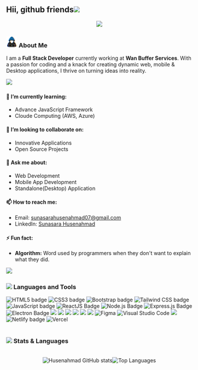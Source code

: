 <h2><b>Hii, github friends</b><img src="https://media.giphy.com/media/hvRJCLFzcasrR4ia7z/giphy.gif?font=Montserrat&weight=700" width="35"></h2>

<p align="center">
  <a href="https://github.com/DenverCoder1/readme-typing-svg">
   <img src="https://readme-typing-svg.herokuapp.com?size=30&duration=3000&pause=500&center=true&vCenter=true&width=700&height=70&weight=700&lines=Full-Stack+Developer;Frontend+Developer;Backend+Developer;MERN+Stack+Developer;Open+Source+Contributor;Love+to+learn+new+Stuff...&color=1572B6">
  </a>
</p>

### <picture><img src = "./assets/mdImages/about_me.gif" width = 30px></picture> About Me

I am a **Full Stack Developer** currently working at **Wan Buffer Services**. With a passion for coding and a knack for creating dynamic web, mobile & Desktop applications, I thrive on turning ideas into reality.

<img src="https://user-images.githubusercontent.com/73097560/115834477-dbab4500-a447-11eb-908a-139a6edaec5c.gif"><br>

#### 🌱 I’m currently learning:
- Advance JavaScript Framework
- Cloude Computing (AWS, Azure)

#### 👯 I’m looking to collaborate on:
- Innovative Applications
-  Open Source Projects

#### 💬 Ask me about: 
- Web Development
- Mobile App Development
- Standalone(Desktop) Application
  
#### 📫 How to reach me:
- Email: [sunasarahusenahmad07@gmail.com](mailto:sunasarahusenahmad07@gmail.com)
- LinkedIn: [Sunasara Husenahmad](https://www.linkedin.com/in/sunasara-husenahmad-686897250/)

#### ⚡ Fun fact: 
- **Algorithm:** Word used by programmers when they don't want to explain what they did.

<img src="https://user-images.githubusercontent.com/73097560/115834477-dbab4500-a447-11eb-908a-139a6edaec5c.gif"><br>

### <img src="https://media2.giphy.com/media/QssGEmpkyEOhBCb7e1/giphy.gif?cid=ecf05e47a0n3gi1bfqntqmob8g9aid1oyj2wr3ds3mg700bl&rid=giphy.gif" width="20"><b> Languages and Tools</b>

<div>
  <img src="https://img.shields.io/badge/HTML5%20-%23E34F26.svg?style=for-the-badge&logo=html5&logoColor=white" alt="HTML5 badge">
  <img src="https://img.shields.io/badge/CSS3%20-%231572B6.svg?style=for-the-badge&logo=css3&logoColor=white" alt="CSS3 badge">
  <img src="https://img.shields.io/badge/Bootstrap%20-%23563D7C.svg?style=for-the-badge&logo=bootstrap&logoColor=white" alt="Bootstrap badge">
 <img src="https://img.shields.io/badge/Tailwind%20-%2338B2AC.svg?style=for-the-badge&logo=tailwind-css&logoColor=white" alt="Tailwind CSS badge">
  <img src="https://img.shields.io/badge/JavaScript%20-%23F7DF1E.svg?style=for-the-badge&logo=javascript&logoColor=black" alt="JavaScript badge">
<img src="https://img.shields.io/badge/-ReactJS-grey?&style=for-the-badge&logo=react&logoColor=61DAFB" alt="ReactJS Badge"/>
<img src="https://img.shields.io/badge/-Node.js-green?style=for-the-badge&logo=node.js&logoColor=white" alt="Node.js Badge"/>
<img src="https://img.shields.io/badge/-Express.js-e6e5e3?style=for-the-badge&logo=express&logoColor=black" alt="Express.js Badge"/>
<img src="https://img.shields.io/badge/-Electron-blue?style=for-the-badge&logo=electron&logoColor=white" alt="Electron Badge"/>
<img src="https://img.shields.io/badge/-Next.js-000000?&style=for-the-badge&logo=next.js&logoColor=f7f7f7" />
  <img src="https://img.shields.io/badge/-MongoDB-006548?&style=for-the-badge&logo=mongodb&logoColor=white" />
<img src="https://img.shields.io/badge/-MySQL-42759C?&style=for-the-badge&logo=mysql&logoColor=f7f7f7" />
<img src="https://img.shields.io/badge/-Git-F05032?&style=for-the-badge&logo=git&logoColor=white" /> 
<img src="https://img.shields.io/badge/github-%23121011.svg?style=for-the-badge&logo=github&logoColor=white" />
<img src="https://img.shields.io/badge/Canva-%2300C4CC.svg?style=for-the-badge&logo=Canva&logoColor=white" />
      <img src="https://img.shields.io/badge/Figma-F24E1E?style=for-the-badge&logo=figma&logoColor=white" alt="Figma">
    <img src="https://img.shields.io/badge/Visual%20Studio%20Code-0078d7.svg?style=for-the-badge&logo=visual-studio-code&logoColor=white" alt="Visual Studio Code">
<img src="https://img.shields.io/badge/-Postman-F56933?&style=for-the-badge&logo=postman&logoColor=f7f7f7" />
<img src="https://img.shields.io/badge/Netlify-%2300C7B7.svg?style=for-the-badge&logo=netlify&logoColor=white" alt="Netlify badge">
    <img src="https://img.shields.io/badge/Vercel-000000?style=for-the-badge&logo=vercel&logoColor=white" alt="Vercel">
</div>

<br>

### <img src="https://media.giphy.com/media/iY8CRBdQXODJSCERIr/giphy.gif" width="35"><b> Stats & Languages</b>

<br>

<div style="display: flex; justify-content: center; align-items: center;">
    <img src="https://github-readme-stats.vercel.app/api?username=Sunasarahusenahmad&show_icons=true&theme=cobalt" alt="Husenahmad GitHub stats" height="200px">
    <img src="https://github-readme-stats.vercel.app/api/top-langs/?username=Sunasarahusenahmad&layout=compact&theme=cobalt" alt="Top Languages" height="200px">
</div>

<br>

